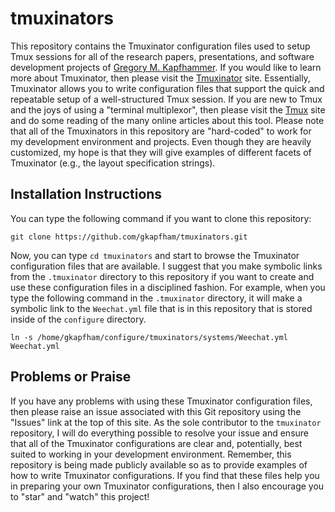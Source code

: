 # tmuxinators

This repository contains the Tmuxinator configuration files used to setup Tmux
sessions for all of the research papers, presentations, and software
development projects of [Gregory M.
Kapfhammer](https://www.gregorykapfhammer.com/). If you would like to
learn more about Tmuxinator, then please visit the
[Tmuxinator](https://github.com/tmuxinator/tmuxinator) site. Essentially,
Tmuxinator allows you to write configuration files that support the quick and
repeatable setup of a well-structured Tmux session. If you are new to Tmux and
the joys of using a "terminal multiplexor", then please visit the
[Tmux](https://tmux.github.io/) site and do some reading of the many online
articles about this tool. Please note that all of the Tmuxinators in this
repository are "hard-coded" to work for my development environment and
projects. Even though they are heavily customized, my hope is that they will
give examples of different facets of Tmuxinator (e.g., the layout specification
strings).

## Installation Instructions

You can type the following command if you want to clone this repository:

```shell
git clone https://github.com/gkapfham/tmuxinators.git
```

Now, you can type `cd tmuxinators` and start to browse the Tmuxinator
configuration files that are available. I suggest that you make symbolic links
from the `.tmuxinator` directory to this repository if you want to create and
use these configuration files in a disciplined fashion. For example, when you
type the following command in the `.tmuxinator` directory, it will make a
symbolic link to the `Weechat.yml` file that is in this repository that is
stored inside of the `configure` directory.

```shell
ln -s /home/gkapfham/configure/tmuxinators/systems/Weechat.yml Weechat.yml
```



## Problems or Praise

If you have any problems with using these Tmuxinator configuration files, then
please raise an issue associated with this Git repository using the "Issues"
link at the top of this site. As the sole contributor to the `tmuxinator`
repository, I will do everything possible to resolve your issue and ensure that
all of the Tmuxinator configurations are clear and, potentially, best suited to
working in your development environment. Remember, this repository is being made
publicly available so as to provide examples of how to write Tmuxinator
configurations. If you find that these files help you in preparing your own
Tmuxinator configurations, then I also encourage you to "star" and "watch" this
project!
